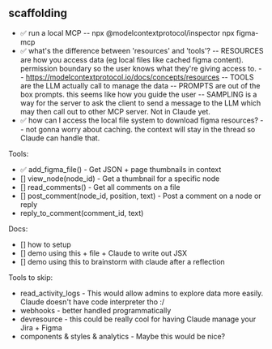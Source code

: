 
## scaffolding
- ✅ run a local MCP
 -- npx @modelcontextprotocol/inspector npx figma-mcp
- ✅ what's the difference between 'resources' and 'tools'?
 -- RESOURCES are how you access data (eg local files like cached figma content). permission boundary so the user knows what they're giving access to.
 -- https://modelcontextprotocol.io/docs/concepts/resources
 -- TOOLS are the LLM actually call to manage the data
 -- PROMPTS are out of the box prompts. this seems like how you guide the user
 -- SAMPLING is a way for the server to ask the client to send a message to the LLM which may then call out to other MCP server. Not in Claude yet.
- ✅ how can I access the local file system to download figma resources?
 -- not gonna worry about caching. the context will stay in the thread so Claude can handle that.

Tools:
- ✅ add_figma_file() - Get JSON + page thumbnails in context
- [] view_node(node_id) - Get a thumbnail for a specific node
- [] read_comments() - Get all comments on a file
- [] post_comment(node_id, position, text) - Post a comment on a node or reply
- reply_to_comment(comment_id, text)

Docs:
- [] how to setup
- [] demo using this + file + Claude to write out JSX
- [] demo using this to brainstorm with claude after a reflection

Tools to skip:
- read_activity_logs - This would allow admins to explore data more easily. Claude doesn't have code interpreter tho :/
- webhooks - better handled programmatically 
- devresource - this could be really cool for having Claude manage your Jira + Figma
- components & styles & analytics - Maybe this would be nice?

